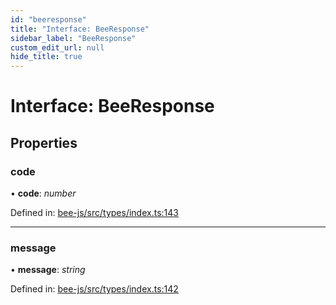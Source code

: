 ```yaml
---
id: "beeresponse"
title: "Interface: BeeResponse"
sidebar_label: "BeeResponse"
custom_edit_url: null
hide_title: true
---
```


# Interface: BeeResponse

## Properties

### code

• **code**: *number*

Defined in: [bee-js/src/types/index.ts:143](https://github.com/ethersphere/bee-js/blob/430becc/src/types/index.ts#L143)

___

### message

• **message**: *string*

Defined in: [bee-js/src/types/index.ts:142](https://github.com/ethersphere/bee-js/blob/430becc/src/types/index.ts#L142)

